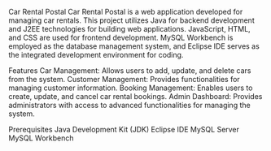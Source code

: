 Car Rental Postal
Car Rental Postal is a web application developed for managing car rentals. 
This project utilizes Java for backend development and J2EE technologies for building web applications. JavaScript, HTML, and CSS are used for frontend development.
MySQL Workbench is employed as the database management system, and Eclipse IDE serves as the integrated development environment for coding.

Features
Car Management: Allows users to add, update, and delete cars from the system.
Customer Management: Provides functionalities for managing customer information.
Booking Management: Enables users to create, update, and cancel car rental bookings.
Admin Dashboard: Provides administrators with access to advanced functionalities for managing the system.

Prerequisites
Java Development Kit (JDK)
Eclipse IDE
MySQL Server
MySQL Workbench
